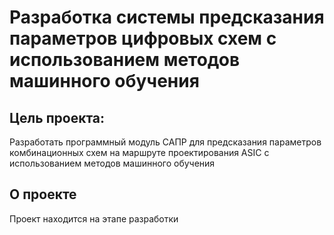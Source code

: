 # Разработка системы предсказания параметров цифровых схем с использованием методов машинного обучения
## Цель проекта:
Разработать программный модуль САПР для предсказания параметров комбинационных схем на маршруте проектирования ASIC с использованием методов машинного обучения
## О проекте
Проект находится на этапе разработки
